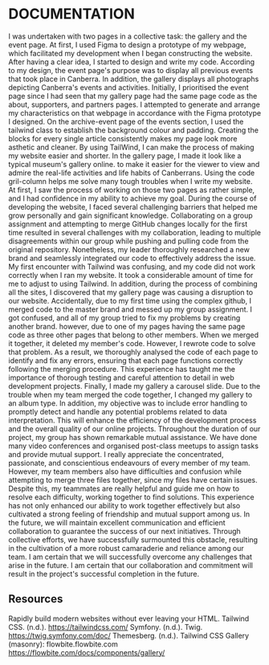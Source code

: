 # DOCUMENTATION 
I was undertaken with two pages in a collective task: the gallery and the event page. At first, I used Figma to design a prototype of my webpage, which facilitated my development when I began constructing the website. After having a clear idea, I started to design and write my code. According to my design, the event page's purpose was to display all previous events that took place in Canberra. In addition, the gallery displays all photographs depicting Canberra's events and activities.
Initially, I prioritised the event page since I had seen that my gallery page had the same page code as the about, supporters, and partners pages. I attempted to generate and arrange my characteristics on that webpage in accordance with the Figma prototype I designed. On the archive-event page of the events section, I used the tailwind class to establish the background colour and padding. Creating the blocks for every single article consistently makes my page look more asthetic and cleaner. By using TailWind, I can make the process of making my website easier and shorter. In the gallery page, I made it look like a typical museum's gallery online. to make it easier for the viewer to view and admire the real-life activities and life habits of Canberrans. Using the code gril-column helps me solve many tough troubles when I write my website. 
At first, I saw the process of working on those two pages as rather simple, and I had confidence in my ability to achieve my goal. During the course of developing the website, I faced several challenging barriers that helped me grow personally and gain significant knowledge. Collaborating on a group assignment and attempting to merge GitHub changes locally for the first time resulted in several challenges with my collaboration, leading to multiple disagreements within our group while pushing and pulling code from the original repository. Nonetheless, my leader thoroughly researched a new brand and seamlessly integrated our code to effectively address the issue. My first encounter with Tailwind was confusing, and my code did not work correctly when I ran my website. It took a considerable amount of time for me to adjust to using Tailwind. In addition, during the process of combining all the sites, I discovered that my gallery page was causing a disruption to our website. Accidentally, due to my first time using the complex github, I merged code to the master brand and messed up my group assignment. I got confused, and all of my group tried to fix my problems by creating another brand. however, due to one of my pages having the same page code as three other pages that belong to other members. When we merged it together, it deleted my member's code. However, I rewrote code to solve that problem. As a result, we thoroughly analysed the code of each page to identify and fix any errors, ensuring that each page functions correctly following the merging procedure. This experience has taught me the importance of thorough testing and careful attention to detail in web development projects. Finally, I made my gallery a carousel slide. Due to the trouble when my team merged the code together, I changed my gallery to an album type. In addition, my objective was to include error handling to promptly detect and handle any potential problems related to data interpretation. This will enhance the efficiency of the development process and the overall quality of our online projects. 
Throughout the duration of our project, my group has shown remarkable mutual assistance. We have done many video conferences and organised post-class meetups to assign tasks and provide mutual support. I really appreciate the concentrated, passionate, and conscientious endeavours of every member of my team. However, my team members also have difficulties and confusion while attempting to merge three files together, since my files have certain issues. Despite this, my teammates are really helpful and guide me on how to resolve each difficulty, working together to find solutions. This experience has not only enhanced our ability to work together effectively but also cultivated a strong feeling of friendship and mutual support among us. In the future, we will maintain excellent communication and efficient collaboration to guarantee the success of our next initiatives. Through collective efforts, we have successfully surmounted this obstacle, resulting in the cultivation of a more robust camaraderie and reliance among our team. I am certain that we will successfully overcome any challenges that arise in the future. I am certain that our collaboration and commitment will result in the project's successful completion in the future. 

## Resources
Rapidly build modern websites without ever leaving your HTML. Tailwind CSS. (n.d.). https://tailwindcss.com/ 
Symfony. (n.d.). Twig. https://twig.symfony.com/doc/ 
Themesberg. (n.d.). Tailwind CSS Gallery (masonry): flowbite.flowbite.com  https://flowbite.com/docs/components/gallery/ 
